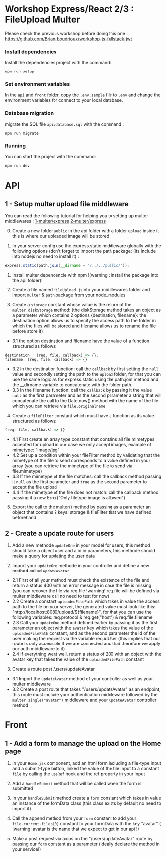 # Workshop Express/React 2/3 : FileUpload Multer

Please check the previous workshop before doing this one : https://github.com/Brian-boudrioux/workshop-js-fullstack-jwt 

### Install dependencies
Install the dependencies project with the command:

```bash
npm run setup
```

### Set environment variables

In the `api` and `front` folder, copy the `.env.sample` file to `.env` and change the environment variables for connect to your local database.

### Database migration
migrate the SQL file `api/database.sql` with the command :
```bash
npm run migrate
```

### Running

You can start the project with the command:

```bash
npm run dev
```

# API

## 1 - Setup multer upload file middleware
You can read the following tutorial for helping you to setting up multer middlewares : 
[1-multer/express](https://openclassrooms.com/fr/courses/6390246-passez-au-full-stack-avec-node-js-express-et-mongodb/6466627-acceptez-les-fichiers-entrants-avec-multer)
[2-multer/express](https://www.freecodecamp.org/news/simplify-your-file-upload-process-in-express-js/)

0. Create a new folder `public` in the api folder with a folder `upload` inside it this is where our uploaded image will be stored

01. In your server config use the express.static middleware globally with the following options (don't forget to import the path package: (its include into nodejs no need to install it) : 
```js 
express.static(path.join(__dirname + "/../../public/"));
```

1. Install multer dependencie with npm  !(warning : install the package into the api folder)!

2. Create a file named `fileUpload.js`into your middlewares folder and import `multer` & `path` package from your node_modules

3. Create a `storage` constant whose value is the return of the `multer.diskStorage` method:
(the diskStorage method takes an object as a parameter which contains 2 options {destination, filename}: the destination option allows us to specify the access path to the folder in which the files will be stored and filename allows us to rename the file before store it)
  - 3.1 the option destination and filename have the value of a function structured as follows:
  ```js 
  destination : (req, file, callback) => {},
  filename: (req, file, callback) => {}
  ```
  - 3.2 In the destination function: call the `callback` by first setting the `null` value and secondly setting the path to the `upload` folder, for that you can use the same logic as for express.static using the path.join method and the __dirname variable to concatenate with the folder path.
  - 3.3 In the filename function: call the `callback` by passing it the value `null` as the first parameter and as the second parameter a string that will concatenate the call to the Date.now() method with the name of the file which you can retrieve via `file.originalname`

4. Create a `fileFilter` constant which must have a function as its value structured as follows: 
```js
(req, file, callback) => {}
```
  - 4.1 First create an array type constant that contains all file mimetypes accepted for upload in our case we only accept images, example of mimetype: "image/jpg"
  - 4.2 Set up a condition within your fileFilter method by validating that the mimetype of the file to send corresponds to a value defined in your array (you can retrieve the mimetype of the file to send via file.mimetype)
  - 4.3 If the mimetype of the file matches: call the callback method passing it `null` as the first parameter and `true` as the second parameter to accept the file upload
  - 4.4 if the mimetype of the file does not match: call the callback method passing it a new Error("Only filetype image is allowed")

5. Export the call to the multer() method by passing as a parameter an object that contains 2 keys: storage & fileFilter that we have defined beforehand


## 2 - Create a update route for users

1. Add a new methode `updateOne` in your model for users, this method should take a object user and a id in parameters, this methode should make a query for updating the user data

2. Import your `updateOne` methode in your controller and define a new method called `updateAvatar`
  - 2.1 First of all your method must check the existence of the file and return a status 400 with an error message in case the file is missing (you can recover the file via req.file !warning! req.file will be defined via multer middleware call no need to test for now)
  - 2.2 Create a constant `uploadedFilePath` which takes in value the access path to the file on your server, the generated value must look like this: "http://localhost:8080/upload/${filename}", for that you can use the following variables: req.protocol & req.get("host") & req.file.filename
  - 2.3 Call your `updateOne` method defined earlier by passing it as the first parameter an object with the `avatar` key which takes the value of the `uploadedFilePath` constant, and as the second parameter the id of the user making the request via the variable req.idUser (this implies that our route is only accessible if we are connected and that therefore we apply our auth middleware to it)
  - 2.4 If everything went well, return a status of 200 with an object with the avatar key that takes the value of the `uploadedFilePath` constant

3. Create a route post /users/updateAvatar
  - 3.1 Import the `updateAvatar` method of your controller as well as your multer middleware
  - 3.2 Create a post route that takes "/users/updateAvatar" as an endpoint, this route must include your authentication middleware followed by the `multer.single("avatar")` middleware and your `updateAvatar` controller method


# Front

## 1 - Add a form to manage the upload on the Home page

1. In your `Home.jsx` component, add an html form including a file-type input and a submit-type button, linked the value of the file input to a constant `file` by calling the `useRef` hook and the ref property in your input

2. Add a `handleSubmit` method that will be called when the form is submitted

3. In your `handleSubmit` method create a `form` constant which takes in value an instance of the formData class (this class exists by default no need to import it)

4. Call the append method from your `form` constant to add your `file.current.files[0]` constant to your formData with the key "avatar" ( !warning: avatar is the name that we expect to get in our api !)

5. Make a post request via axios on the "/users/updateAvatar" route by passing our `form` constant as a parameter (ideally declare the method in your service!)
